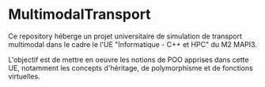 # MultimodalTransport

Ce repository héberge un projet universitaire de simulation de transport multimodal dans le cadre le l'UE "Informatique - C++ et HPC" du M2 MAPI3.

L'objectif est de mettre en oeuvre les notions de POO apprises dans cette UE, notamment les concepts d'héritage, de polymorphisme et de fonctions virtuelles.

